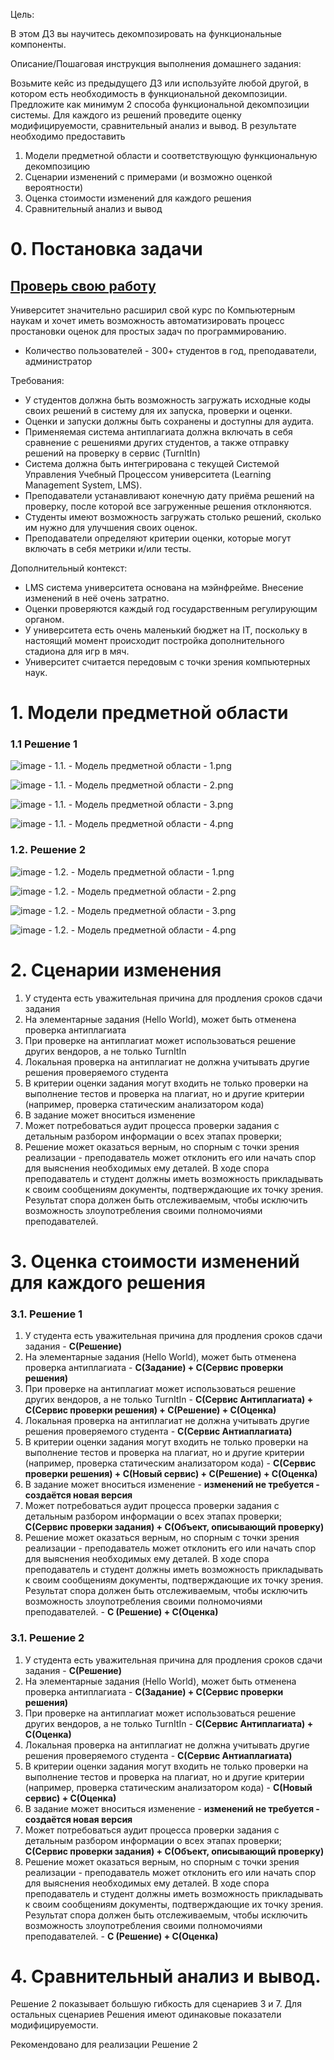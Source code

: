 Цель:

В этом ДЗ вы научитесь декомпозировать на функциональные компоненты.

Описание/Пошаговая инструкция выполнения домашнего задания:

Возьмите кейс из предыдущего ДЗ или используйте любой другой, в котором есть необходимость в функциональной декомпозиции. Предложите как минимум 2 способа функциональной декомпозиции системы. Для каждого из решений проведите оценку модифицируемости, сравнительный анализ и вывод. В результате необходимо предоставить

1.  Модели предметной области и соответствующую функциональную декомпозицию
2.  Сценарии изменений с примерами (и возможно оценкой вероятности)
3.  Оценка стоимости изменений для каждого решения
4.  Сравнительный анализ и вывод


# 0. Постановка задачи

## [Проверь свою работу](http://nealford.com/katas/kata?id=CheckYourWork "Check Your Work")

Университет значительно расширил свой курс по Компьютерным наукам и хочет иметь возможность автоматизировать процесс простановки оценок для простых задач по программированию.

- Количество пользователей - 300+ студентов в год, преподаватели, администратор

Требования:
- У студентов должна быть возможность загружать исходные коды своих решений в систему для их запуска, проверки и оценки.
- Оценки и запуски должны быть сохранены и доступны для аудита.
- Применяемая система антиплагиата должна включать в себя сравнение с решениями других студентов, а также отправку решений на проверку в сервис (TurnItIn)
- Система должна быть интегрирована с текущей Системой Управления Учебный Процессом университета (Learning Management System, LMS).
- Преподаватели устанавливают конечную дату приёма решений на проверку, после которой все загруженные решения отклоняются.
- Студенты имеют возможность загружать столько решений, сколько им нужно для улучшения своих оценок.
- Преподаватели определяют критерии оценки, которые могут включать в себя метрики и/или тесты.

Дополнительный контекст:
- LMS система университета основана на мэйнфрейме. Внесение изменений в неё очень затратно.
- Оценки проверяются каждый год государственным регулирующим органом.
- У университета есть очень маленький бюджет на IT, поскольку в настоящий момент происходит постройка дополнительного стадиона для игр в мяч.
- Университет считается передовым с точки зрения компьютерных наук.



# 1. Модели предметной области

### 1.1 Решение 1

![image - 1.1. - Модель предметной области - 1.png](https://github.com/IvanSenchukov/OTUS-SoftwareArchitect-2022/blob/master/HW2/image%20-%201.1.%20-%20%D0%9C%D0%BE%D0%B4%D0%B5%D0%BB%D1%8C%20%D0%BF%D1%80%D0%B5%D0%B4%D0%BC%D0%B5%D1%82%D0%BD%D0%BE%D0%B9%20%D0%BE%D0%B1%D0%BB%D0%B0%D1%81%D1%82%D0%B8%20-%201.png)

![image - 1.1. - Модель предметной области - 2.png](https://github.com/IvanSenchukov/OTUS-SoftwareArchitect-2022/blob/master/HW2/image%20-%201.1.%20-%20%D0%9C%D0%BE%D0%B4%D0%B5%D0%BB%D1%8C%20%D0%BF%D1%80%D0%B5%D0%B4%D0%BC%D0%B5%D1%82%D0%BD%D0%BE%D0%B9%20%D0%BE%D0%B1%D0%BB%D0%B0%D1%81%D1%82%D0%B8%20-%202.png)

![image - 1.1. - Модель предметной области - 3.png](https://github.com/IvanSenchukov/OTUS-SoftwareArchitect-2022/blob/master/HW2/image%20-%201.1.%20-%20%D0%9C%D0%BE%D0%B4%D0%B5%D0%BB%D1%8C%20%D0%BF%D1%80%D0%B5%D0%B4%D0%BC%D0%B5%D1%82%D0%BD%D0%BE%D0%B9%20%D0%BE%D0%B1%D0%BB%D0%B0%D1%81%D1%82%D0%B8%20-%203.png)

![image - 1.1. - Модель предметной области - 4.png](https://github.com/IvanSenchukov/OTUS-SoftwareArchitect-2022/blob/master/HW2/image%20-%201.1.%20-%20%D0%9C%D0%BE%D0%B4%D0%B5%D0%BB%D1%8C%20%D0%BF%D1%80%D0%B5%D0%B4%D0%BC%D0%B5%D1%82%D0%BD%D0%BE%D0%B9%20%D0%BE%D0%B1%D0%BB%D0%B0%D1%81%D1%82%D0%B8%20-%204.png)


### 1.2. Решение 2

![image - 1.2. - Модель предметной области - 1.png](https://github.com/IvanSenchukov/OTUS-SoftwareArchitect-2022/blob/master/HW2/image%20-%201.2.%20-%20%D0%9C%D0%BE%D0%B4%D0%B5%D0%BB%D1%8C%20%D0%BF%D1%80%D0%B5%D0%B4%D0%BC%D0%B5%D1%82%D0%BD%D0%BE%D0%B9%20%D0%BE%D0%B1%D0%BB%D0%B0%D1%81%D1%82%D0%B8%20-%201.png)

![image - 1.2. - Модель предметной области - 2.png](https://github.com/IvanSenchukov/OTUS-SoftwareArchitect-2022/blob/master/HW2/image%20-%201.2.%20-%20%D0%9C%D0%BE%D0%B4%D0%B5%D0%BB%D1%8C%20%D0%BF%D1%80%D0%B5%D0%B4%D0%BC%D0%B5%D1%82%D0%BD%D0%BE%D0%B9%20%D0%BE%D0%B1%D0%BB%D0%B0%D1%81%D1%82%D0%B8%20-%202.png)

![image - 1.2. - Модель предметной области - 3.png](https://github.com/IvanSenchukov/OTUS-SoftwareArchitect-2022/blob/master/HW2/image%20-%201.2.%20-%20%D0%9C%D0%BE%D0%B4%D0%B5%D0%BB%D1%8C%20%D0%BF%D1%80%D0%B5%D0%B4%D0%BC%D0%B5%D1%82%D0%BD%D0%BE%D0%B9%20%D0%BE%D0%B1%D0%BB%D0%B0%D1%81%D1%82%D0%B8%20-%203.png)

![image - 1.2. - Модель предметной области - 4.png](https://github.com/IvanSenchukov/OTUS-SoftwareArchitect-2022/blob/master/HW2/image%20-%201.2.%20-%20%D0%9C%D0%BE%D0%B4%D0%B5%D0%BB%D1%8C%20%D0%BF%D1%80%D0%B5%D0%B4%D0%BC%D0%B5%D1%82%D0%BD%D0%BE%D0%B9%20%D0%BE%D0%B1%D0%BB%D0%B0%D1%81%D1%82%D0%B8%20-%204.png)

# 2. Сценарии изменения

1. У студента есть уважительная причина для продления сроков сдачи задания
2. На элементарные задания (Hello World), может быть отменена проверка антиплагиата
3. При проверке на антиплагиат может использоваться решение других вендоров, а не только TurnItIn
4. Локальная проверка на антиплагиат не должна учитывать другие решения проверяемого студента
5. В критерии оценки задания могут входить не только проверки на выполнение тестов и проверка на плагиат, но и другие критерии (например, проверка статическим анализатором кода)
6. В задание может вноситься изменение
7. Может потребоваться аудит процесса проверки задания с детальным разбором информации о всех этапах проверки;
8. Решение может оказаться верным, но спорным с точки зрения реализации - преподаватель может отклонить его или начать спор для выяснения необходимых ему деталей. В ходе спора преподаватель и студент должны иметь возможность прикладывать к своим сообщениям документы, подтверждающие их точку зрения. Результат спора должен быть отслеживаемым, чтобы исключить возможность злоупотребления своими полномочиями преподавателей.

# 3. Оценка стоимости изменений для каждого решения

### 3.1. Решение 1
1. У студента есть уважительная причина для продления сроков сдачи задания - **C(Решение)**
2. На элементарные задания (Hello World), может быть отменена проверка антиплагиата - **С(Задание) + С(Сервис проверки решения)**
3. При проверке на антиплагиат может использоваться решение других вендоров, а не только TurnItIn - **С(Сервис Антиплагиата) + С(Сервис проверки решения) + С(Решение) + С(Оценка)**
4. Локальная проверка на антиплагиат не должна учитывать другие решения проверяемого студента - **С(Сервис Антиаплагиата)**
5. В критерии оценки задания могут входить не только проверки на выполнение тестов и проверка на плагиат, но и другие критерии (например, проверка статическим анализатором кода) - **С(Сервис проверки решения) + С(Новый сервис) + С(Решение) + С(Оценка)**
6. В задание может вноситься изменение - **изменений не требуется - создаётся новая версия**
7. Может потребоваться аудит процесса проверки задания с детальным разбором информации о всех этапах проверки; **С(Сервис проверки задания) + С(Объект, описывающий проверку)**
8. Решение может оказаться верным, но спорным с точки зрения реализации - преподаватель может отклонить его или начать спор для выяснения необходимых ему деталей. В ходе спора преподаватель и студент должны иметь возможность прикладывать к своим сообщениям документы, подтверждающие их точку зрения. Результат спора должен быть отслеживаемым, чтобы исключить возможность злоупотребления своими полномочиями преподавателей.  - **С (Решение) + С(Оценка)**

### 3.1. Решение 2
1. У студента есть уважительная причина для продления сроков сдачи задания - **C(Решение)**
2. На элементарные задания (Hello World), может быть отменена проверка антиплагиата - **С(Задание) + С(Сервис проверки решения)**
3. При проверке на антиплагиат может использоваться решение других вендоров, а не только TurnItIn - **С(Сервис Антиплагиата) + С(Оценка)**
4. Локальная проверка на антиплагиат не должна учитывать другие решения проверяемого студента - **С(Сервис Антиаплагиата)**
5. В критерии оценки задания могут входить не только проверки на выполнение тестов и проверка на плагиат, но и другие критерии (например, проверка статическим анализатором кода) - **С(Новый сервис) + С(Оценка)**
6. В задание может вноситься изменение - **изменений не требуется - создаётся новая версия**
7. Может потребоваться аудит процесса проверки задания с детальным разбором информации о всех этапах проверки; **С(Сервис проверки задания) + С(Объект, описывающий проверку)**
8. Решение может оказаться верным, но спорным с точки зрения реализации - преподаватель может отклонить его или начать спор для выяснения необходимых ему деталей. В ходе спора преподаватель и студент должны иметь возможность прикладывать к своим сообщениям документы, подтверждающие их точку зрения. Результат спора должен быть отслеживаемым, чтобы исключить возможность злоупотребления своими полномочиями преподавателей.  - **С (Решение) + С(Оценка)**

# 4. Сравнительный анализ и вывод.

Решение 2 показывает большую гибкость для сценариев 3 и 7.
Для остальных сценариев Решения имеют одинаковые показатели модифицируемости.

Рекомендовано для реализации Решение 2